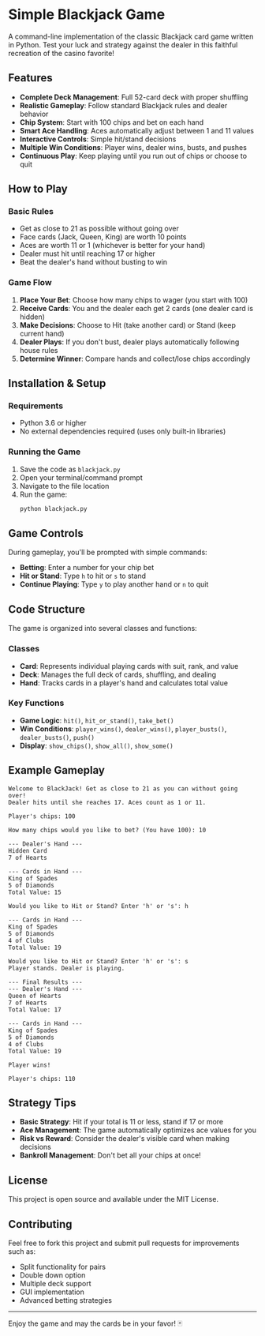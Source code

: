 # Simple Blackjack Game

A command-line implementation of the classic Blackjack card game written in Python. Test your luck and strategy against the dealer in this faithful recreation of the casino favorite!

## Features

- **Complete Deck Management**: Full 52-card deck with proper shuffling
- **Realistic Gameplay**: Follow standard Blackjack rules and dealer behavior
- **Chip System**: Start with 100 chips and bet on each hand
- **Smart Ace Handling**: Aces automatically adjust between 1 and 11 values
- **Interactive Controls**: Simple hit/stand decisions
- **Multiple Win Conditions**: Player wins, dealer wins, busts, and pushes
- **Continuous Play**: Keep playing until you run out of chips or choose to quit

## How to Play

### Basic Rules
- Get as close to 21 as possible without going over
- Face cards (Jack, Queen, King) are worth 10 points
- Aces are worth 11 or 1 (whichever is better for your hand)
- Dealer must hit until reaching 17 or higher
- Beat the dealer's hand without busting to win

### Game Flow
1. **Place Your Bet**: Choose how many chips to wager (you start with 100)
2. **Receive Cards**: You and the dealer each get 2 cards (one dealer card is hidden)
3. **Make Decisions**: Choose to Hit (take another card) or Stand (keep current hand)
4. **Dealer Plays**: If you don't bust, dealer plays automatically following house rules
5. **Determine Winner**: Compare hands and collect/lose chips accordingly

## Installation & Setup

### Requirements
- Python 3.6 or higher
- No external dependencies required (uses only built-in libraries)

### Running the Game
1. Save the code as `blackjack.py`
2. Open your terminal/command prompt
3. Navigate to the file location
4. Run the game:
   ```bash
   python blackjack.py
   ```

## Game Controls

During gameplay, you'll be prompted with simple commands:

- **Betting**: Enter a number for your chip bet
- **Hit or Stand**: Type `h` to hit or `s` to stand
- **Continue Playing**: Type `y` to play another hand or `n` to quit

## Code Structure

The game is organized into several classes and functions:

### Classes
- **Card**: Represents individual playing cards with suit, rank, and value
- **Deck**: Manages the full deck of cards, shuffling, and dealing
- **Hand**: Tracks cards in a player's hand and calculates total value

### Key Functions
- **Game Logic**: `hit()`, `hit_or_stand()`, `take_bet()`
- **Win Conditions**: `player_wins()`, `dealer_wins()`, `player_busts()`, `dealer_busts()`, `push()`
- **Display**: `show_chips()`, `show_all()`, `show_some()`

## Example Gameplay

```
Welcome to BlackJack! Get as close to 21 as you can without going over!
Dealer hits until she reaches 17. Aces count as 1 or 11.

Player's chips: 100

How many chips would you like to bet? (You have 100): 10

--- Dealer's Hand ---
Hidden Card
7 of Hearts

--- Cards in Hand ---
King of Spades
5 of Diamonds
Total Value: 15

Would you like to Hit or Stand? Enter 'h' or 's': h

--- Cards in Hand ---
King of Spades
5 of Diamonds
4 of Clubs
Total Value: 19

Would you like to Hit or Stand? Enter 'h' or 's': s
Player stands. Dealer is playing.

--- Final Results ---
--- Dealer's Hand ---
Queen of Hearts
7 of Hearts
Total Value: 17

--- Cards in Hand ---
King of Spades
5 of Diamonds
4 of Clubs
Total Value: 19

Player wins!

Player's chips: 110
```

## Strategy Tips

- **Basic Strategy**: Hit if your total is 11 or less, stand if 17 or more
- **Ace Management**: The game automatically optimizes ace values for you
- **Risk vs Reward**: Consider the dealer's visible card when making decisions
- **Bankroll Management**: Don't bet all your chips at once!

## License

This project is open source and available under the MIT License.

## Contributing

Feel free to fork this project and submit pull requests for improvements such as:
- Split functionality for pairs
- Double down option
- Multiple deck support
- GUI implementation
- Advanced betting strategies

---

Enjoy the game and may the cards be in your favor! 🃏